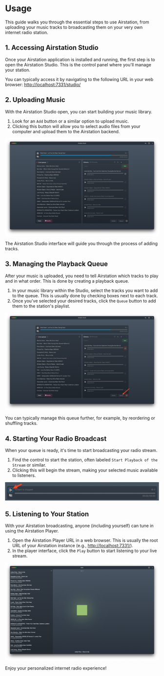 # Usage

This guide walks you through the essential steps to use Airstation, from uploading your music tracks to broadcasting them on your very own internet radio station.

## 1. Accessing Airstation Studio

Once your Airstation application is installed and running, the first step is to open the Airstation Studio. This is the control panel where you'll manage your station.

You can typically access it by navigating to the following URL in your web browser:
[http://localhost:7331/studio/](http://localhost:7331/studio/) 

## 2. Uploading Music

With the Airstation Studio open, you can start building your music library.
1.  Look for an `Add` button or a similar option to upload music.
2.  Clicking this button will allow you to select audio files from your computer and upload them to the Airstation backend.

<img src="./images/screenshot04.png" alt="Airstation Studio: Uploading music tracks"/>

The Airstation Studio interface will guide you through the process of adding tracks.

## 3. Managing the Playback Queue

After your music is uploaded, you need to tell Airstation which tracks to play and in what order. This is done by creating a playback queue.
1.  In your music library within the Studio, select the tracks you want to add to the queue. This is usually done by checking boxes next to each track.
2.  Once you've selected your desired tracks, click the `Queue` button to add them to the station's playlist.

<img src="./images/screenshot05.png" alt="Airstation Studio: Selecting tracks and adding to queue"/>

You can typically manage this queue further, for example, by reordering or shuffling tracks.

## 4. Starting Your Radio Broadcast

When your queue is ready, it's time to start broadcasting your radio stream.
1.  Find the control to start the station, often labeled `Start Playback of the Stream` or similar.
2.  Clicking this will begin the stream, making your selected music available to listeners.

<img src="./images/screenshot06.png" alt="Airstation Studio: Starting the radio stream"/>

## 5. Listening to Your Station

With your Airstation broadcasting, anyone (including yourself) can tune in using the Airstation Player.
1.  Open the Airstation Player URL in a web browser. This is usually the root URL of your Airstation instance (e.g., [http://localhost:7331/](http://localhost:7331/)).
2.  In the player interface, click the `Play` button to start listening to your live stream.

<img src="./images/screenshot03.png" alt="Airstation Player: Actively playing a track"/>

Enjoy your personalized internet radio experience!
